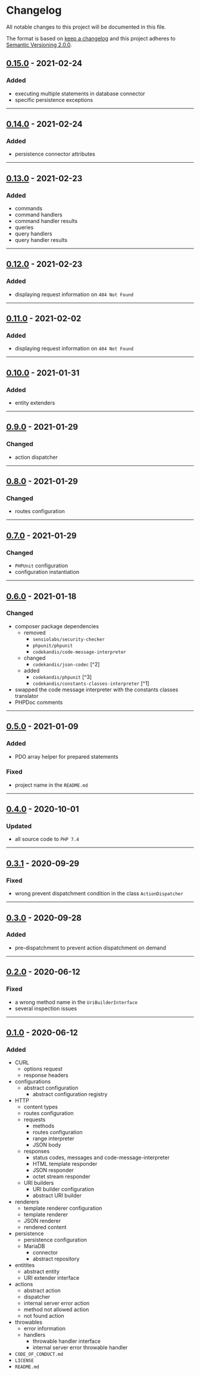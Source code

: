 # Changelog

All notable changes to this project will be documented in this file.

The format is based on [keep a changelog][xtlink-keep-a-changelog]
and this project adheres to [Semantic Versioning 2.0.0][xtlink-semantic-versioning].

## [0.15.0] - 2021-02-24

### Added

* executing multiple statements in database connector
* specific persistence exceptions

[0.15.0]: https://github.com/codekandis/tiphy/compare/0.14.0..0.15.0

---
## [0.14.0] - 2021-02-24

### Added

* persistence connector attributes

[0.14.0]: https://github.com/codekandis/tiphy/compare/0.13.0..0.14.0

---
## [0.13.0] - 2021-02-23

### Added

* commands
* command handlers
* command handler results
* queries
* query handlers
* query handler results

[0.13.0]: https://github.com/codekandis/tiphy/compare/0.12.0..0.13.0

---
## [0.12.0] - 2021-02-23

### Added

* displaying request information on `404 Not Found`

[0.12.0]: https://github.com/codekandis/tiphy/compare/0.11.0..0.12.0

---
## [0.11.0] - 2021-02-02

### Added

* displaying request information on `404 Not Found`

[0.11.0]: https://github.com/codekandis/tiphy/compare/0.10.0..0.11.0

---
## [0.10.0] - 2021-01-31

### Added

* entity extenders

[0.10.0]: https://github.com/codekandis/tiphy/compare/0.9.0..0.10.0

---
## [0.9.0] - 2021-01-29

### Changed

* action dispatcher

[0.9.0]: https://github.com/codekandis/tiphy/compare/0.8.0..0.9.0

---
## [0.8.0] - 2021-01-29

### Changed

* routes configuration

[0.8.0]: https://github.com/codekandis/tiphy/compare/0.7.0..0.8.0

---
## [0.7.0] - 2021-01-29

### Changed

* `PHPUnit` configuration
* configuration instantiation

[0.7.0]: https://github.com/codekandis/tiphy/compare/0.6.0..0.7.0

---
## [0.6.0] - 2021-01-18

### Changed

* composer package dependencies
  * removed
    * `sensiolabs/security-checker`
    * `phpunit/phpunit`
    * `codekandis/code-message-interpreter`
  * changed
    * `codekandis/json-codec` [^2]
  * added
    * `codekandis/phpunit` [^3]
    * `codekandis/constants-classes-interpreter` [^1]
* swapped the code message interpreter with the constants classes translator
* PHPDoc comments

[0.6.0]: https://github.com/codekandis/tiphy/compare/0.5.0..0.6.0

---
## [0.5.0] - 2021-01-09

### Added

* PDO array helper for prepared statements

### Fixed

* project name in the `README.md`

[0.5.0]: https://github.com/codekandis/tiphy/compare/0.4.0..0.5.0

---
## [0.4.0] - 2020-10-01

### Updated

* all source code to `PHP 7.4`

[0.4.0]: https://github.com/codekandis/tiphy/compare/0.3.1..0.4.0

---
## [0.3.1] - 2020-09-29

### Fixed

* wrong prevent dispatchment condition in the class `ActionDispatcher`

[0.3.1]: https://github.com/codekandis/tiphy/compare/0.3.0..0.3.1

---
## [0.3.0] - 2020-09-28

### Added

* pre-dispatchment to prevent action dispatchment on demand

[0.3.0]: https://github.com/codekandis/tiphy/compare/0.2.0..0.3.0

---
## [0.2.0] - 2020-06-12

### Fixed

* a wrong method name in the `UriBuilderInterface`
* several inspection issues

[0.2.0]: https://github.com/codekandis/tiphy/compare/0.1.0..0.2.0

---
## [0.1.0] - 2020-06-12

### Added

* CURL
    * options request
    * response headers
* configurations
    * abstract configuration
        * abstract configuration registry
* HTTP
    * content types
    * routes configuration
    * requests
        * methods
        * routes configuration
        * range interpreter
        * JSON body
    * responses
        * status codes, messages and code-message-interpreter
        * HTML template responder
        * JSON responder
        * octet stream responder
    * URI builders
        * URI builder configuration
        * abstract URI builder
* renderers
    * template renderer configuration
    * template renderer
    * JSON renderer
    * rendered content
* persistence
    * persistence configuration
    * MariaDB
        * connector
        * abstract repository
* entitites
    * abstract entity
    * URI extender interface
* actions
    * abstract action
    * dispatcher
    * internal server error action
    * method not allowed action
    * not found action
* throwables
    * error information
    * handlers
        * throwable handler interface
        * internal server error throwable handler
* `CODE_OF_CONDUCT.md`
* `LICENSE`
* `README.md`

[0.1.0]: https://github.com/codekandis/tiphy/tree/0.1.0


[xtlink-keep-a-changelog]: http://keepachangelog.com/en/1.0.0/
[xtlink-semantic-versioning]: http://semver.org/spec/v2.0.0.html
